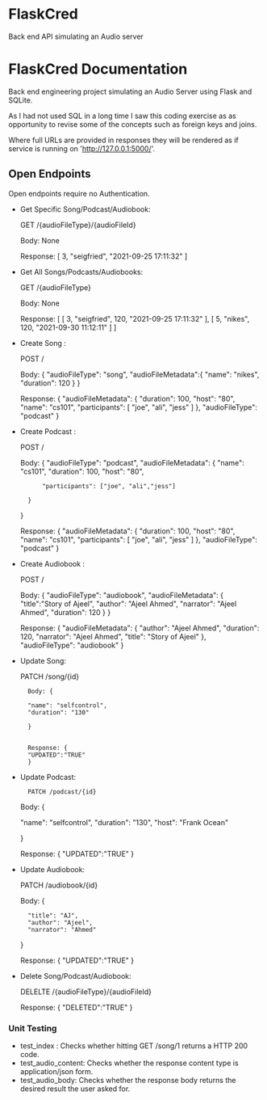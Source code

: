 # FlaskCred
Back end API simulating an Audio server

# FlaskCred Documentation



Back end engineering project simulating an Audio Server using Flask and SQLite.

As I had not used SQL in a long time I saw this coding exercise as as opportunity to revise some of the concepts such as foreign keys and joins. 

Where full URLs are provided in responses they will be rendered as if service
is running on 'http://127.0.0.1:5000/'.

## Open Endpoints



Open endpoints require no Authentication.

* Get Specific Song/Podcast/Audiobook: 
 
    GET /{audioFileType}/{audioFileId}


    Body: None


    Response: [
    3,
    "seigfried",
    "2021-09-25 17:11:32"
    ]

* Get All Songs/Podcasts/Audiobooks: 

    GET /{audioFileType}


    Body: None


    Response: [
    [
        3,
        "seigfried",
        120,
        "2021-09-25 17:11:32"
        ],
        [
        5,
        "nikes",
        120,
        "2021-09-30 11:12:11"
        ]
    ]



* Create Song : 
 
    POST /


    Body: {
    "audioFileType": "song", 
    "audioFileMetadata":{
        "name": "nikes", 
        "duration": 120
        }
    }




    Response: {
        "audioFileMetadata": {
            "duration": 100,
            "host": "80",
            "name": "cs101",
            "participants": [
            "joe",
            "ali",
            "jess"
        ]
    },
    "audioFileType": "podcast"
    }


* Create Podcast : 

    POST /



    Body: {
        "audioFileType": "podcast", 
        "audioFileMetadata": {
            "name": "cs101", 
            "duration": 100, 
            "host": "80", 

            "participants": ["joe", "ali","jess"]

        }
    }



    Response: {
        "audioFileMetadata": {
            "duration": 100,
            "host": "80",
            "name": "cs101",
            "participants": [
            "joe",
            "ali",
            "jess"
        ]
    },
    "audioFileType": "podcast"
    }



* Create Audiobook : 

    POST /



    Body: {
        "audioFileType": "audiobook", 
        "audioFileMetadata": {
        "title":"Story of Ajeel", 
        "author": "Ajeel Ahmed", 
        "narrator": "Ajeel Ahmed", 
        "duration": 120
        }
    }



    Response: {
        "audioFileMetadata": {
            "author": "Ajeel Ahmed",
            "duration": 120,
            "narrator": "Ajeel Ahmed",
            "title": "Story of Ajeel"
        },
        "audioFileType": "audiobook"
    }   


* Update Song: 
 
    PATCH /song/{id}


        Body: {

        "name": "selfcontrol", 
        "duration": "130"
    
        }


        Response: {
        "UPDATED":"TRUE"
        }

* Update Podcast: 

        PATCH /podcast/{id}


    Body: {

    "name": "selfcontrol", 
    "duration": "130", 
    "host": "Frank Ocean"
    
    }


    Response: {
    "UPDATED":"TRUE"
    }

* Update Audiobook:  

    PATCH /audiobook/{id}


    Body: {

        "title": "AJ", 
        "author": "Ajeel", 
        "narrator": "Ahmed"
    
    }


    Response: {
        "UPDATED":"TRUE"
    }


* Delete Song/Podcast/Audiobook: 
 
    DELELTE /{audioFileType}/{audioFileId}


    Response: {
    "DELETED":"TRUE"
    }



### Unit Testing




* test_index : Checks whether hitting GET /song/1 returns a HTTP 200 code. 
* test_audio_content: Checks whether the response content type is application/json form. 
* test_audio_body: Checks whether the response body returns the desired result the user asked for. 


